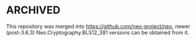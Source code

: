 # ARCHIVED

This repository was merged into https://github.com/neo-project/neo, newer (post-3.6.3) Neo.Cryptography.BLS12_381 versions can be obtained from it.
